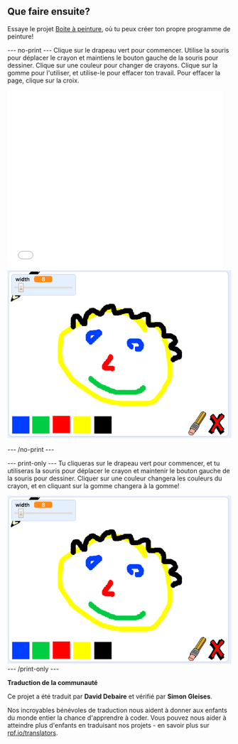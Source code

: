 ## Que faire ensuite?

Essaye le projet [Boite à peinture](https://projects.raspberrypi.org/fr-FR/projects/paint-box?utm_source=pathway&utm_medium=whatnext&utm_campaign=projects), où tu peux créer ton propre programme de peinture!

--- no-print --- Clique sur le drapeau vert pour commencer. Utilise la souris pour déplacer le crayon et maintiens le bouton gauche de la souris pour dessiner. Clique sur une couleur pour changer de crayons. Clique sur la gomme pour l'utiliser, et utilise-le pour effacer ton travail. Pour effacer la page, clique sur la croix.

<div class="scratch-preview">
  <iframe allowtransparency="true" width="485" height="402" src="//scratch.mit.edu/projects/embed/329444871/?autostart=false" frameborder="0" scrolling="no"></iframe>
  <img src="images/paint-box-showcase.png">
</div>

--- /no-print ---

--- print-only --- Tu cliqueras sur le drapeau vert pour commencer, et tu utiliseras la souris pour déplacer le crayon et maintenir le bouton gauche de la souris pour dessiner. Cliquer sur une couleur changera les couleurs du crayon, et en cliquant sur la gomme changera à la gomme!

![démonstration](images/paint-box-showcase.png) --- /print-only ---


**Traduction de la communauté**

Ce projet a été traduit par **David Debaire** et vérifié par **Simon Gleises**.

Nos incroyables bénévoles de traduction nous aident à donner aux enfants du monde entier la chance d'apprendre à coder. Vous pouvez nous aider à atteindre plus d'enfants en traduisant nos projets - en savoir plus sur [rpf.io/translators](https://rpf.io/translators).